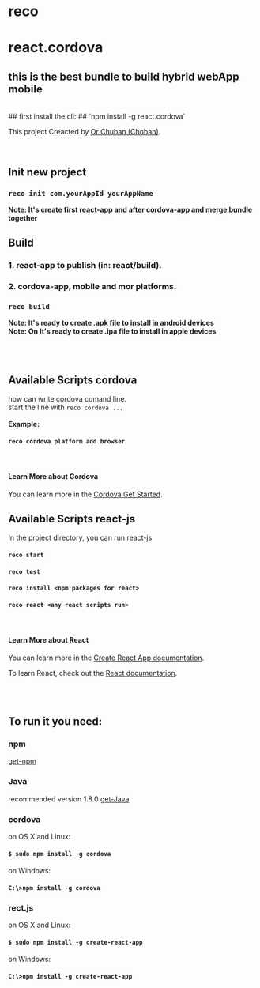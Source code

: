 # reco
# react.cordova
## this is the best bundle to build hybrid webApp mobile

<br>
## first install the cli:
## `npm install -g react.cordova`

This project Creacted by [Or Chuban (Choban)](https://www.linkedin.com/in/or-choban-028280125).


<br>

## Init new project
### `reco init com.yourAppId yourAppName`
**Note: It's create first react-app and after cordova-app and merge bundle together**
<br>

## Build 
### 1. react-app to publish (in: react/build).
### 2. cordova-app, mobile and mor platforms.
### `reco build`
**Note: It's ready to create .apk file to install in android devices**<br>
**Note: On It's ready to create .ipa file to install in apple devices**<br>
<br>

<br>

## Available Scripts cordova
how can write cordova comand line.
<br>
start the line with `reco cordova ...`  
<br>
**Example:** 
#### `reco cordova platform add browser`
<br>


#### Learn More about Cordova

You can learn more in the [Cordova Get Started](https://cordova.apache.org/#getstarted).



## Available Scripts react-js

In the project directory, you can run react-js

#### `reco start`
#### `reco test`
#### `reco install <npm packages for react>`
#### `reco react <any react scripts run>`

<br>


#### Learn More about React

You can learn more in the [Create React App documentation](https://facebook.github.io/create-react-app/docs/getting-started).

To learn React, check out the [React documentation](https://reactjs.org/).


<br>
<br>

## To run it you need:
### npm
[get-npm](https://www.npmjs.com/get-npm)

### Java 
recommended version 1.8.0 [get-Java](https://www.oracle.com/technetwork/java/javase/downloads/jdk8-downloads-2133151.html)

### cordova 
on OS X and Linux:
#### `$ sudo npm install -g cordova`

on Windows:
#### `C:\>npm install -g cordova`

### rect.js 
on OS X and Linux:
#### `$ sudo npm install -g create-react-app`

on Windows:
####  `C:\>npm install -g create-react-app`
